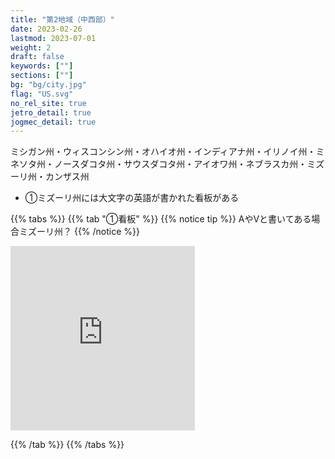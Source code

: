 ```yaml
---
title: "第2地域（中西部）"
date: 2023-02-26
lastmod: 2023-07-01
weight: 2
draft: false
keywords: [""]
sections: [""]
bg: "bg/city.jpg"
flag: "US.svg"
no_rel_site: true
jetro_detail: true
jogmec_detail: true
---
```



<div class="main-desciption country-description">
    ミシガン州・ウィスコンシン州・オハイオ州・インディアナ州・イリノイ州・ミネソタ州・ノースダコタ州・サウスダコタ州・アイオワ州・ネブラスカ州・ミズーリ州・カンザス州
</div>


<div class="main-desciption country-description">
    <ul class="rule-list">
        <li>①ミズーリ州には大文字の英語が書かれた看板がある</li>
    </ul>
</div>

{{% tabs %}}
{{% tab "①看板" %}}
{{% notice tip %}}
AやVと書いてある場合ミズーリ州？
{{% /notice %}}

<div class="googlemap-if">
<iframe src="https://www.google.com/maps/embed?pb=!4v1682951815780!6m8!1m7!1smQAZkGhnUxTssNNNKSSn0w!2m2!1d39.79674692581477!2d-93.5536819387515!3f35.88565813147459!4f-0.5397171520779835!5f3.325193203789971" width="295" height="295" style="border:0;" allowfullscreen="" loading="lazy" referrerpolicy="no-referrer-when-downgrade"></iframe>

</div>

{{% /tab %}}
{{% /tabs %}}
